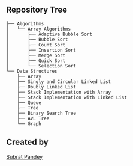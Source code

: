 ## Repository Tree

```
├── Algorithms
│   └── Array Algorithms
│       ├── Adaptive Bubble Sort
│       ├── Bubble Sort
│       ├── Count Sort
│       ├── Insertion Sort
│       ├── Merge Sort
│       ├── Quick Sort
│       └── Selection Sort
└── Data Structures
    ├── Array
    ├── Singly and Circular Linked List
    ├── Doubly Linked List
    ├── Stack Implementation with Array
    ├── Stack Implementation with Linked List
    ├── Queue
    ├── Tree
    ├── Binary Search Tree
    ├── AVL Tree
    └── Graph

```
## Created by
[Subrat Pandey](https://github.com/4bitsubrat)
